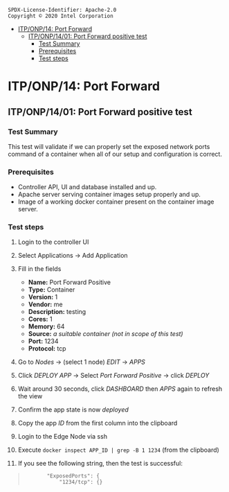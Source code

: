```text
SPDX-License-Identifier: Apache-2.0
Copyright © 2020 Intel Corporation
```

- [ITP/ONP/14: Port Forward](#itponp14-port-forward)
  - [ITP/ONP/14/01: Port Forward positive test](#itponp1401-port-forward-positive-test)
    - [Test Summary](#test-summary)
    - [Prerequisites](#prerequisites)
    - [Test steps](#test-steps)
  
# ITP/ONP/14: Port Forward

## ITP/ONP/14/01: Port Forward positive test

### Test Summary
This test will validate if we can properly set the exposed network ports
command of a container when all of our setup and configuration is correct.

### Prerequisites
- Controller API, UI and database installed and up.
- Apache server serving container images setup properly and up.
- Image of a working docker container present on the container image server.

### Test steps
1. Login to the controller UI
2. Select Applications -> Add Application
3. Fill in the fields
	- **Name:** Port Forward Positive
	- **Type:** Container
	- **Version:** 1
	- **Vendor:** me
	- **Description:** testing
	- **Cores:** 1
	- **Memory:** 64
	- **Source:** *a suitable container (not in scope of this test)*
	- **Port:** 1234
	- **Protocol:** tcp

4. Go to *Nodes* -> (select 1 node) *EDIT* -> *APPS*
5. Click *DEPLOY APP* -> Select *Port Forward Positive* -> click *DEPLOY*
6. Wait around 30 seconds, click *DASHBOARD* then *APPS* again to refresh the view
7. Confirm the app state is now *deployed*
8. Copy the app *ID* from the first column into the clipboard
9. Login to the Edge Node via ssh
10. Execute `docker inspect APP_ID | grep -B 1 1234` (from the clipboard)
11. If you see the following string, then the test is successful:
>            "ExposedPorts": {  
>                "1234/tcp": {} 
